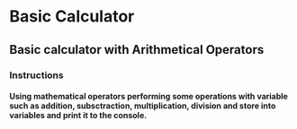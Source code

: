# Basic Calculator

## Basic calculator with Arithmetical Operators

### Instructions


#### Using mathematical operators performing some operations with variable such as addition, subsctraction, multiplication, division and store into variables and print it to the console.
  
